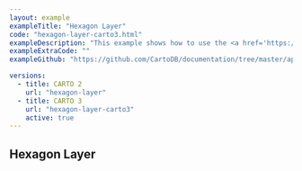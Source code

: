 ```yaml
---
layout: example
exampleTitle: "Hexagon Layer"
code: "hexagon-layer-carto3.html"
exampleDescription: "This example shows how to use the <a href='https://deck.gl/docs/api-reference/aggregation-layers/hexagon-layer' target='_blank'>HexagonLayer</a> to render a hexagon heatmap based on an array of inputs."
exampleExtraCode: ""
exampleGithub: "https://github.com/CartoDB/documentation/tree/master/app/content/deck-gl/examples/clustering-and-aggregation/hexagon-layer-carto3.html"

versions:
  - title: CARTO 2
    url: "hexagon-layer"
  - title: CARTO 3
    url: "hexagon-layer-carto3"
    active: true
---
```

## Hexagon Layer

